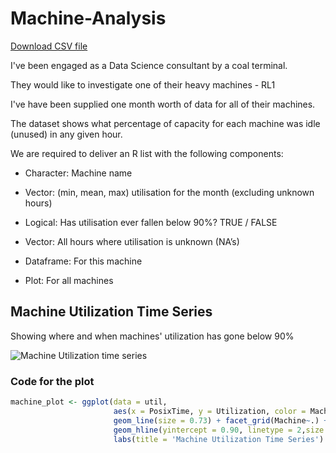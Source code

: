 # Machine-Analysis

[Download CSV file](https://github.com/Tobenna-codes/Machine-Analysis/blob/main/P3-Machine-Utilization.csv)

I've been engaged as a Data Science consultant by a coal terminal. 

They would like to investigate one of their heavy machines - RL1

I've have been supplied one month worth of data for all of their machines. 

The dataset shows what percentage of capacity for each machine was idle (unused) in any 
given hour. 

We are required to deliver an R list with the following components:

- Character: Machine name

- Vector: (min, mean, max) utilisation for the month (excluding unknown hours)

- Logical: Has utilisation ever fallen below 90%? TRUE / FALSE

- Vector: All hours where utilisation is unknown (NA’s)

- Dataframe: For this machine

- Plot: For all machines

## Machine Utilization Time Series
Showing where and when machines' utilization has gone below 90%

![Machine Utilization time series](https://github.com/Tobenna-codes/Machine-Analysis/assets/135149511/8056efb9-a754-469a-8479-6e26f350630b)

### Code for the plot

```R
machine_plot <- ggplot(data = util,
                       aes(x = PosixTime, y = Utilization, color = Machine)) + 
                       geom_line(size = 0.73) + facet_grid(Machine~.) + 
                       geom_hline(yintercept = 0.90, linetype = 2,size = 0.6, color = 'Red') +
                       labs(title = 'Machine Utilization Time Series')
```
